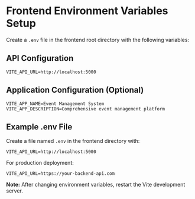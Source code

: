 # Frontend Environment Variables Setup

Create a `.env` file in the frontend root directory with the following variables:

## API Configuration
```
VITE_API_URL=http://localhost:5000
```

## Application Configuration (Optional)
```
VITE_APP_NAME=Event Management System
VITE_APP_DESCRIPTION=Comprehensive event management platform
```

## Example .env File
Create a file named `.env` in the frontend directory with:
```
VITE_API_URL=http://localhost:5000
```

For production deployment:
```
VITE_API_URL=https://your-backend-api.com
```

**Note:** After changing environment variables, restart the Vite development server.





